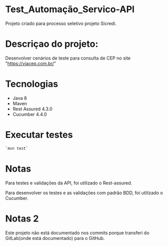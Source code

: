 # Test_Automação_Servico-API


Projeto criado para processo seletivo projeto Sicredi.

# Descriçao do projeto:

Desenvolver cenários de teste para consulta de CEP no site "https://viacep.com.br/"

# Tecnologias

* Java 8
* Maven
* Rest Assured 4.3.0
* Cucumber 4.4.0

# Executar testes
```bash
`mvn test`
```

# Notas

Para testes e validações da API, foi utilizado o Rest-assured.


Para desenvolver os testes e as validações com padrão BDD, foi utilizado o Cucumber.


# Notas 2
Este projeto não está documentado nos commits porque transferi do GitLab(onde está documentado) para o GitHub.




